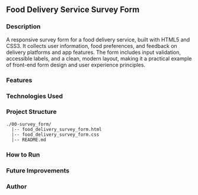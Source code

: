 ## Food Delivery Service Survey Form

### Description

A responsive survey form for a food delivery service, built with HTML5 and CSS3. It collects user information, food preferences, and feedback on delivery platforms and app features. The form includes input validation, accessible labels, and a clean, modern layout, making it a practical example of front-end form design and user experience principles.

### Features

### Technologies Used

### Project Structure

```
./00-survey_form/
  |-- food_delivery_survey_form.html
  |-- food_delivery_survey_form.css
  |-- README.md
```

### How to Run

### Future Improvements

### Author
